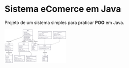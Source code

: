 # Sistema eComerce em Java
Projeto de um sistema simples para praticar **POO** em Java.

<img src = "imagens/UML_tarefa5.png" width = "200">
